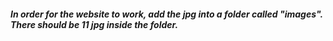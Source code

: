 ##### In order for the website to work, add the jpg into a folder called "images". There should be 11 jpg inside the folder.
